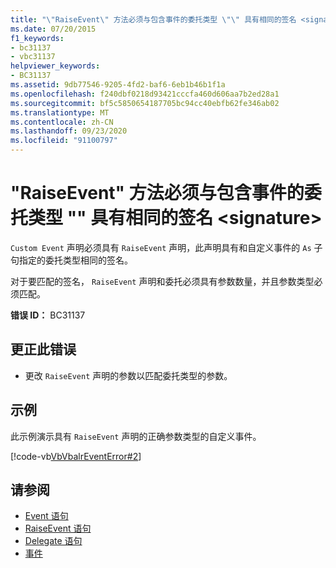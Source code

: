 ```yaml
---
title: "\"RaiseEvent\" 方法必须与包含事件的委托类型 \"\" 具有相同的签名 <signature>"
ms.date: 07/20/2015
f1_keywords:
- bc31137
- vbc31137
helpviewer_keywords:
- BC31137
ms.assetid: 9db77546-9205-4fd2-baf6-6eb1b46b1f1a
ms.openlocfilehash: f240dbf0218d93421cccfa460d606aa7b2ed28a1
ms.sourcegitcommit: bf5c5850654187705bc94cc40ebfb62fe346ab02
ms.translationtype: MT
ms.contentlocale: zh-CN
ms.lasthandoff: 09/23/2020
ms.locfileid: "91100797"
---
```

# <a name="raiseevent-method-must-have-the-same-signature-as-the-containing-events-delegate-type-signature"></a>"RaiseEvent" 方法必须与包含事件的委托类型 "" 具有相同的签名 \<signature>

`Custom Event` 声明必须具有 `RaiseEvent` 声明，此声明具有和自定义事件的 `As` 子句指定的委托类型相同的签名。  
  
 对于要匹配的签名， `RaiseEvent` 声明和委托必须具有参数数量，并且参数类型必须匹配。  
  
 **错误 ID：** BC31137  
  
## <a name="to-correct-this-error"></a>更正此错误  
  
- 更改 `RaiseEvent` 声明的参数以匹配委托类型的参数。  
  
## <a name="example"></a>示例  

 此示例演示具有 `RaiseEvent` 声明的正确参数类型的自定义事件。  
  
 [!code-vb[VbVbalrEventError#2](~/samples/snippets/visualbasic/VS_Snippets_VBCSharp/VbVbalrEventError/VB/VbVbalrEventError.vb#2)]  
  
## <a name="see-also"></a>请参阅

- [Event 语句](../language-reference/statements/event-statement.md)
- [RaiseEvent 语句](../language-reference/statements/raiseevent-statement.md)
- [Delegate 语句](../language-reference/statements/delegate-statement.md)
- [事件](../programming-guide/language-features/events/index.md)
